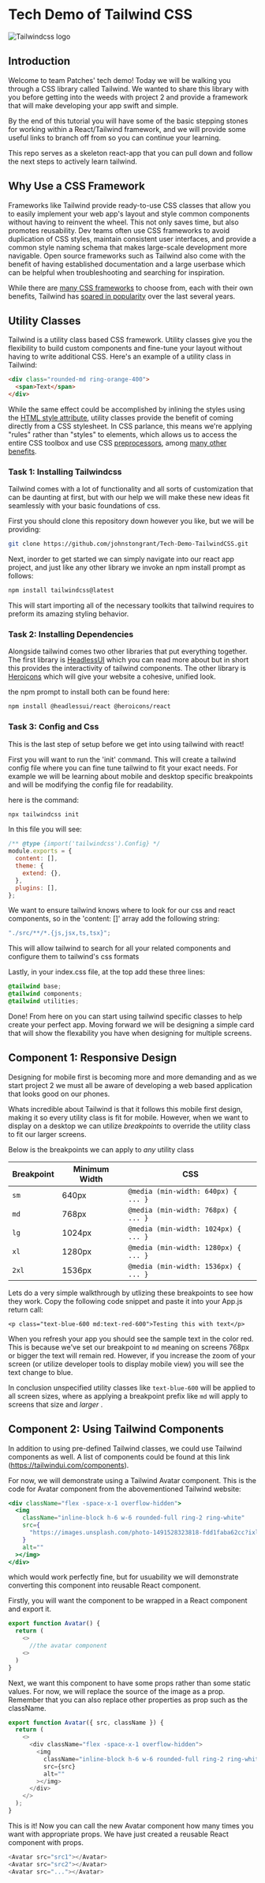 # Tech Demo of Tailwind CSS

![Tailwindcss logo](/tailwind/public/tailwindcss-logotype-white.svg)

## Introduction

Welcome to team Patches' tech demo! Today we will be walking you through a CSS library called Tailwind. We wanted to share this library with you before getting into the weeds with project 2 and provide a framework that will make developing your app swift and simple.

By the end of this tutorial you will have some of the basic stepping stones for working within a React/Tailwind framework, and we will provide some useful links to branch off from so you can continue your learning.

This repo serves as a skeleton react-app that you can pull down and follow the next steps to actively learn tailwind.

## Why Use a CSS Framework

Frameworks like Tailwind provide ready-to-use CSS classes that allow you to easily implement your web app's layout and style common components without having to reinvent the wheel. This not only saves time, but also promotes reusability. Dev teams often use CSS frameworks to avoid duplication of CSS styles, maintain consistent user interfaces, and provide a common style naming schema that makes large-scale development more navigable. Open source frameworks such as Tailwind also come with the benefit of having established documentation and a large userbase which can be helpful when troubleshooting and searching for inspiration.

While there are [many CSS frameworks](https://github.com/troxler/awesome-css-frameworks) to choose from, each with their own benefits, Tailwind has [soared in popularity](https://ossinsight.io/collections/css-framework/) over the last several years.

## Utility Classes

Tailwind is a utility class based CSS framework. Utility classes give you the flexibility to build custom components and fine-tune your layout without having to write additional CSS. Here's an example of a utility class in Tailwind:

```html
<div class="rounded-md ring-orange-400">
  <span>Text</span>
</div>
```

While the same effect could be accomplished by inlining the styles using the [HTML style attribute](https://developer.mozilla.org/en-US/docs/Web/HTML/Global_attributes/style), utility classes provide the benefit of coming directly from a CSS stylesheet. In CSS parlance, this means we're applying "rules" rather than "styles" to elements, which allows us to access the entire CSS toolbox and use CSS [preprocessors](https://developer.mozilla.org/en-US/docs/Glossary/CSS_preprocessor), among [many other benefits](https://frontstuff.io/no-utility-classes-arent-the-same-as-inline-styles).

### Task 1: Installing Tailwindcss

Tailwind comes with a lot of functionality and all sorts of customization that can be daunting at first, but with our help we will make these new ideas fit seamlessly with your basic foundations of css.

First you should clone this repository down however you like, but we will be providing:

```bash
git clone https://github.com/johnstongrant/Tech-Demo-TailwindCSS.git
```

Next, inorder to get started we can simply navigate into our react app project, and just like any other library we invoke an npm install prompt as follows:

```bash
npm install tailwindcss@latest
```

This will start importing all of the necessary toolkits that tailwind requires to preform its amazing styling behavior.

### Task 2: Installing Dependencies

Alongside tailwind comes two other libraries that put everything together. The first library is [HeadlessUI](https://headlessui.com/) which you can read more about but in short this provides the interactivity of tailwind components. The other library is [Heroicons](https://heroicons.com/) which will give your website a cohesive, unified look.

the npm prompt to install both can be found here:

```bash
npm install @headlessui/react @heroicons/react
```

### Task 3: Config and Css

This is the last step of setup before we get into using tailwind with react!

First you will want to run the 'init' command. This will create a tailwind config file where you can fine tune tailwind to fit your exact needs. For example we will be learning about mobile and desktop specific breakpoints and will be modifying the config file for readability.

here is the command:

```bash
npx tailwindcss init
```

In this file you will see:

```js
/** @type {import('tailwindcss').Config} */
module.exports = {
  content: [],
  theme: {
    extend: {},
  },
  plugins: [],
};
```

We want to ensure tailwind knows where to look for our css and react components, so in the 'content: []' array add the following string:

```js
"./src/**/*.{js,jsx,ts,tsx}";
```

This will allow tailwind to search for all your related components and configure them to tailwind's css formats

Lastly, in your index.css file, at the top add these three lines:

```css
@tailwind base;
@tailwind components;
@tailwind utilities;
```

Done! From here on you can start using tailwind specific classes to help create your perfect app. Moving forward we will be designing a simple card that will show the flexability you have when designing for multiple screens.

## Component 1: Responsive Design

Designing for mobile first is becoming more and more demanding and as we start project 2 we must all be aware of developing a web based application that looks good on our phones.

Whats incredible about Tailwind is that it follows this mobile first design, making it so every utility class is fit for mobile. However, when we want to display on a desktop we can utilize _breakpoints_ to override the utility class to fit our larger screens.

Below is the breakpoints we can apply to _any_ utility class

| Breakpoint | Minimum Width | CSS                                  |
| ---------- | ------------- | ------------------------------------ |
| `sm`       | 640px         | `@media (min-width: 640px) { ... }`  |
| `md`       | 768px         | `@media (min-width: 768px) { ... }`  |
| `lg`       | 1024px        | `@media (min-width: 1024px) { ... }` |
| `xl`       | 1280px        | `@media (min-width: 1280px) { ... }` |
| `2xl`      | 1536px        | `@media (min-width: 1536px) { ... }` |

Lets do a very simple walkthrough by utlizing these breakpoints to see how they work. Copy the following code snippet and paste it into your App.js return call:

```
<p class="text-blue-600 md:text-red-600">Testing this with text</p>
```

When you refresh your app you should see the sample text in the color red. This is because we've set our breakpoint to `md` meaning on screens 768px or bigger the text will remain red. However, if you increase the zoom of your screen (or utilize developer tools to display mobile view) you will see the text change to blue.

In conclusion unspecified utility classes like `text-blue-600` will be applied to all screen sizes, where as applying a breakpoint prefix like `md` will apply to screens that size and _larger_ .

## Component 2: Using Tailwind Components

In addition to using pre-defined Tailwind classes, we could use Tailwind components as well. A list of components could be found at this link (https://tailwindui.com/components).

For now, we will demonstrate using a Tailwind Avatar component. This is the code for Avatar component from the abovementioned Tailwind website:

```jsx
<div className="flex -space-x-1 overflow-hidden">
  <img
    className="inline-block h-6 w-6 rounded-full ring-2 ring-white"
    src={
      "https://images.unsplash.com/photo-1491528323818-fdd1faba62cc?ixlib=rb-1.2.1&ixid=eyJhcHBfaWQiOjEyMDd9&auto=format&fit=facearea&facepad=2&w=256&h=256&q=80"
    }
    alt=""
  ></img>
</div>
```

which would work perfectly fine, but for usuability we will demonstrate converting this component into reusable React component.

Firstly, you will want the component to be wrapped in a React component and export it.

```js
export function Avatar() {
  return (
    <>
      //the avatar component
    <>
  )
}
```

Next, we want this component to have some props rather than some static values. For now, we will replace the source of the image as a prop. Remember that you can also replace other properties as prop such as the className.

```js
export function Avatar({ src, className }) {
  return (
    <>
      <div className="flex -space-x-1 overflow-hidden">
        <img
          className="inline-block h-6 w-6 rounded-full ring-2 ring-white"
          src={src}
          alt=""
        ></img>
      </div>
    </>
  );
}
```

This is it! Now you can call the new Avatar component how many times you want with appropriate props. We have just created a reusable React component with props.

```js
<Avatar src="src1"></Avatar>
<Avatar src="src2"></Avatar>
<Avatar src="..."></Avatar>
```
